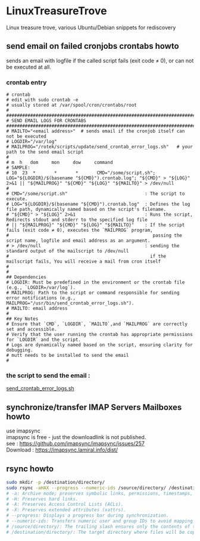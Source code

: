 # LinuxTreasureTrove
Linux treasure trove, various Ubuntu/Debian snippets for rediscovery


## send email on failed cronjobs crontabs howto
sends an email with logfile if the called script fails (exit code ≠ 0), or can not be executed at all. 

### crontab entry

```config
# crontab 
# edit with sudo crontab -e
# usually stored at /var/spool/cron/crontabs/root
#
############################################################################################
# SEND EMAIL LOGS FOR CRONTABS
############################################################################################
# MAILTO="<email address>"  # sends email if the cronjob itself can not be executed
# LOGDIR="/var/log"
# MAILPROG="/rotek/scripts/update/send_crontab_error_logs.sh"   # your path to the send email script 
#
# m  h   dom     mon     dow     command
# SAMPLE: 
# 10  23  *       *       *       CMD="/some/script.sh"; LOG="${LOGDIR}/$(basename "${CMD}").crontab.log"; "${CMD}" > "${LOG}" 2>&1 || "${MAILPROG}" "${CMD}" "${LOG}" "${MAILTO}" > /dev/null
#
# CMD="/some/script.sh"                             : The script to execute.
# LOG="${LOGDIR}/$(basename "${CMD}").crontab.log"  : Defines the log file path, dynamically named based on the script's filename.
# "${CMD}" > "${LOG}" 2>&1                          : Runs the script, Redirects stdout and stderr to the specified log file
# || "${MAILPROG}" "${CMD}" "${LOG}" "${MAILTO}"    : If the script fails (exit code ≠ 0), executes the `MAILPROG` program, 
#                                                      passing the script name, logfile and email address as an argument.
# > /dev/null                                       : sending the standard output of the mailscript to /dev/null
#                                                     if the mailscript fails, You will receive a mail from cron itself
#
# 
## Dependencies
# LOGDIR: Must be predefined in the environment or the crontab file (e.g., `LOGDIR=/var/log`).
# MAILPROG: Path to the script or command responsible for sending error notifications (e.g., MAILPROG="/usr/bin/send_crontab_error_logs.sh").
# MAILTO: email address
#
## Key Notes
# Ensure that `CMD`, `LOGDIR`, `MAILTO`,and `MAILPROG` are correctly set and accessible.
# Verify that the user running the crontab has appropriate permissions for `LOGDIR` and the script.
# Logs are dynamically named based on the script, ensuring clarity for debugging.
# mutt needs to be installed to send the email 
#
```

### the script to send the email : 

[send_crontab_error_logs.sh](https://github.com/RotekHandelsGmbH/LinuxTreasureTrove/scripts/send_crontab_error_logs.sh)


## synchronize/transfer IMAP Servers Mailboxes howto
use imapsync  
imapsync is free - just the downloadlink is not published.  
see : https://github.com/imapsync/imapsync/issues/257  
Download : https://imapsync.lamiral.info/dist/  

## rsync howto
```bash
sudo mkdir -p /destination/directory/
sudo rsync -aHAX --progress --numeric-ids /source/directory/ /destination/directory/
# -a: Archive mode; preserves symbolic links, permissions, timestamps, and more.
# -H: Preserves hard links.
# -A: Preserves Access Control Lists (ACLs).
# -X: Preserves extended attributes (xattrs).
# --progress: Displays a progress bar during synchronization.
# --numeric-ids: Transfers numeric user and group IDs to avoid mapping issues if the users/groups differ between systems.
# /source/directory/: The trailing slash ensures only the contents of the source directory are copied (not the directory itself).
# /destination/directory/: The target directory where files will be copied.
```
